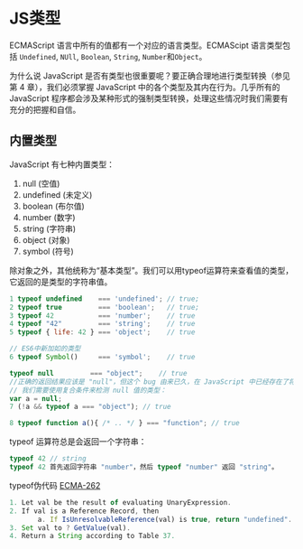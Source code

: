 # JS类型

 ECMAScript 语言中所有的值都有一个对应的语言类型。ECMAScipt 语言类型包括 `Undefined`, `NUll`, `Boolean`, `String`, `Number`和`Object`。

为什么说 JavaScript 是否有类型也很重要呢？要正确合理地进行类型转换（参见第 4 章），我们必须掌握 JavaScript 中的各个类型及其内在行为。几乎所有的 JavaScript 程序都会涉及某种形式的强制类型转换，处理这些情况时我们需要有充分的把握和自信。

## 内置类型
JavaScript 有七种内置类型：
1. null (空值)
2. undefined (未定义)
3. boolean (布尔值)
4. number (数字)
5. string (字符串)
6. object (对象)
7. symbol (符号)

除对象之外，其他统称为“基本类型”。我们可以用typeof运算符来查看值的类型，它返回的是类型的字符串值。
```javascript
1 typeof undefined    === 'undefined'; // true;
2 typeof true         === 'boolean';   // true;
3 typeof 42           === 'number';    // true
4 typeof "42"         === 'string';    // true
5 typeof { life: 42 } === 'object';    // true

// ES6中新加如的类型
6 typeof Symbol()     === 'symbol';    // true

typeof null         === "object";    // true 
//正确的返回结果应该是 "null"，但这个 bug 由来已久，在 JavaScript 中已经存在了将近二十年，也许永远也不会修复，因为这牵涉到太多的 Web 系统，“修复”它会产生更多的bug，令许多系统无法正常工作。
// 我们需要使用复合条件来检测 null 值的类型：
var a = null;
7 (!a && typeof a === "object"); // true

8 typeof function a(){ /* .. */ } === "function"; // true
```
typeof 运算符总是会返回一个字符串：   
```javascript
typeof 42 // string
typeof 42 首先返回字符串 "number"，然后 typeof "number" 返回 "string"。
```
typeof伪代码 [ECMA-262](https://tc39.es/ecma262/)
```javascript
1. Let val be the result of evaluating UnaryExpression.                    // typeof是一元运算符，所以
2. If val is a Reference Record, then
       a. If IsUnresolvableReference(val) is true, return "undefined".
3. Set val to ? GetValue(val).
4. Return a String according to Table 37.
```